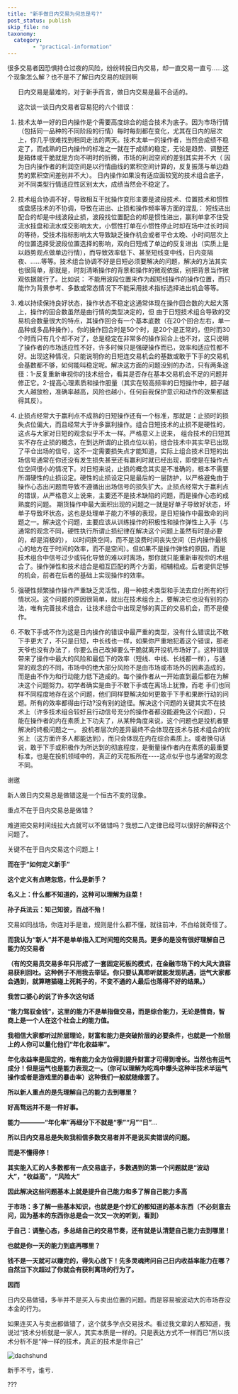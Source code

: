 ```yaml
---
title: "新手做日内交易为何总是亏?"
post_status: publish
skip_file: no
taxonomy:
  category:
        - "practical-information"
---
```


很多交易者因恐惧持仓过夜的风险，纷纷转投日内交易，却一直交易一直亏……这个现象怎么解？也不是不了解日内交易的规则啊

      日内交易是最难的，对于新手而言，做日内交易是最不合适的。

      这次谈一谈日内交易者容易犯的六个错误：

1. 技术太单一好的日内操作是个需要高度综合的组合技术为底子。因为市场行情（包括同一品种的不同阶段的行情）每时每刻都在变化，尤其在日内的层次上，你几乎很难找到相同走法的两天。技术太单一的操作者，当然会成绩不稳定了，而成熟的日内操作的标准之一就在于成绩的稳定，无论是趋势、调整还是箱体或干脆就是方向不明时的折腾，市场的利润空间的差别其实并不大（ 因为日内操作者的利润空间是以行情曲线的累积空间计算的，反复振荡与单边趋势的累积空间差别并不大）。 日内操作如果没有适应面较宽的技术组合底子，对不同类型行情适应性区别太大，成绩当然会不稳定了。
    
2. 技术组合协调不好，导致相互干扰操作变形主要是波段技术、位置技术和惯性或盘感技术的不协调，导致在进出、止损和操作频率等方面的混乱： 短线进出配合的却是中线波段止损，波段找位置配合的却是惯性进出，赢利单拿不住受流水挂盘和流水成交影响太大，小惯性打单在小惯性停止时却在场中过长时间的等待，受技术指标影响太大导致缺乏操作机会或者平仓太晚、小时间层次上的位置选择受波段位置选择的影响，双向日短成了单边的反复进出（实质上是以趋势观点做单边行情），而导致效率低下、甚至短线变中线，日内变隔夜、……等等。技术组合协调不好是日短必须要解决的问题，解决的方法其实也很简单，那就是，时刻清晰操作的背景和操作的微观依据，别把背景当作微观依据就行了。比如说： 不能用波段位置来作为超短线操作的操作位置，而只能作为背景参考、多数或常态情况下不能采用技术指标选择进出机会等等。
    
3. 难以持续保持良好状态，操作状态不稳定这通常体现在操作回合数的大起大落上，操作的回合数虽然是由行情的类型决定的，但 由于日短技术组合导致的交易机会数量很大的特点，其操作回合有一个基本底数（在20个回合左右，单一品种或多品种操作）。你的操作回合时是50个时，是20个是正常的，但时而30个时而只有几个却不对了，总是稳定在非常多的操作回合上也不对，这只说明了操作者的市场适应性不好，许多时候只是强硬操作而已，效率和适应性都不好。出现这种情况，只能说明你的日短连交易机会的基数或敢于下手的交易机会基数都不够，如何能叫稳定呢。解决这方面的问题没别的办法，只有两条途径：1-反复重新审视你的技术组合，看其是否存在基本交易机会不足的问题并修正它。2-提高心理素质和操作胆量（其实在较高频率的日短操作中，胆子越大人越放检，准确率越高，风险也越小，任何自我保护意识和动作的效果都适得其反）。
    
4. 止损点经常大于赢利点不成熟的日短操作还有一个标准，那就是：止损时的损失点位偏大，而且经常大于许多赢利操作。组合日短技术的止损不是硬性的，这点与大家对日短的观念似乎不太一样。严格意义上说来， 组合技术的日短其实不存在止损的概念，在到达所谓的止损点位以前，组合技术中其实早已出现了平仓出场的信号，这不一定需要损失点才能知道，实际上组合技术日短的出场信号通常在你还没有发生损失甚至还有赢利时就已经出现，即使是在操作点位空间很小的情况下。对日短来说，止损的概念其实是不准确的，根本不需要所谓硬性的止损设定。硬性的止损设定只是最后的一层防护，以严格避免由于操作心态出问题而导致不遵循出出场信号的损失扩大。止损点经常大于赢利点的错误，从严格意义上说来，主要还不是技术缺陷的问题，而是操作心态的成熟度的问题。 期货操作中最大面积出现的问题之一就是好单子导致好状态，坏单子导致坏状态，这也是处理单子能力不够的表现，是日短操作中最致命的问题之一。解决这个问题，主要应该从训练操作的积极性和操作弹性上入手（与通常的观念不同，硬性执行所谓止损纪律在解决这个问题上虽然有时是必要的，却是消极的）， 以时间换空间，而不是浪费时间丧失空间（日内操作最核心的地方在于时间的效率，而不是空间）。但如果不是操作弹性的原因，而是技术组合中信号过少或钝化导致的难以时离场，那你就只能重新审视你的术组合了。操作弹性和技术组合是相互匹配的两个方面，相辅相成。后者提供足够的机会，前者在后者的基础上实现操作的效率。
    
5. 强硬性频繁操作操作严重缺乏灵活性，用一种技术类型和手法去应付所有的行情状况。这个问题的原因很简单，就出在技术组合上，要解决它也没有别的办法，唯有完善技术组合，让技术组合中出现足够的真正的交易机会，而不是傻作。
    
6. 不敢下手或不作为这是日内操作的错误中最严重的类型，没有什么错误比不敢下手更大了，不只是日短，中长线也一样，如果你严重地犯着这个错误，那老天爷也没有办法了，你要么自己改掉要么干脆就离开投机市场好了。这种错误带来了操作中最大的风险和最低下的效率（短线、中线、长线都一样），与通常的观念的不同，市场中的绝大部分风险不是由市场或市场外的因素造成的，而是由不作为和行动能力低下造成的。每个操作者从一开始直到最后都在为解决这个问题努力。初学者确实是由于不敢下手或在离场上犹豫，而老 手们也同样不同程度地存在这个问题，他们同样要解决如何更敢于下手和果断行动的问题。所有的效率都得由行动?没有别的途径。解决这个问题的关键其实不在技术上（许多技术组合较好且行动信号充分的操作者都没能避免这个问题），只能在操作者的内在素质上下功夫了，从某种角度来说，这个问题也是投机者要解决的终极问题之一。 投机者层次的差异最终不会体现在技术与技术组合的优劣上（这方面许多人都能达到），而只会体现在内在综合素质上。或者换句话说，敢于下手或积极作为所达到的彻底程度，是衡量操作者内在素质的最重要标准，也是在投机领域中的，真正的天花板所在----这点似乎也与通常的观念不同。
    

谢邀

新人做日内交易总是做错这是一个恒古不变的现象。

重点不在于日内交易总是做错？

难道把交易时间线拉大点就可以不做错吗？我想二八定律已经可以很好的解释这个问题了。

关键不在于日内交易这个问题上！

**而在于“如何定义新手”**

**这个定义有点瞎忽悠，什么是新手？**

**名义上：什么都不知道的，这种可以理解为韭菜！**

**孙子兵法云：知己知彼，百战不殆！**

交易如同战场，你连对手是谁，规则是什么都不懂，就往前冲，不白给就奇怪了。

**而我认为“新人”并不是单单指入汇时间短的交易员。更多的是没有很好理解自己能力的交易者**

**（有的交易员交易多年只形成了一套固定死板的模式，在金融市场下的大风大浪容易获利回吐。这种例子不用我去举证。你只要认真聆听就能发现机遇，运气大家都会遇到，就算瞎猫碰上死耗子的，不变不通的人最后也落得不好的结果。）**

**我苦口婆心的说了许多次这句话**

**“能力驾驭金钱”，这里的能力不是单指做交易，而是综合能力，无论是情商，智商上是一个人在这个社会上的能力值。**

**我相信大家都听过阶层理论，财富和能力是突破阶层的必要条件，也就是一个阶层上的人你可以量化他们“年化收益率”。**

**年化收益率是固定的，唯有能力全方位得到提升财富才可得到增长。当然也有运气成分！但是运气也是能力表现之一。（你可以理解为吃鸡中爆头这种半技术半运气操作或者是游戏里的暴击率）这种我们一般就随缘罢了。**

**所以新人重点的是先理解自己的能力去到哪里？**

**好高骛远并不是一件好事。**

**能力————“年化率”再细分下不就是“季”“月”“日”…**

**所以日内交易总是失败我相信多数交易者并不是说买卖错误的问题。**

**而是不懂得停！**

**其实能入汇的人多数都有一点交易底子，多数遇到的第一个问题就是“波动大”，“收益高”，“风险大”**

**因此解决这些问题基本上就是提升自己能力和多了解自己能力多高**

**于市场：多了解一些基本知识，也就是是个炒汇的都知道的基本东西（不必刻意去问，因为基本的东西你总是会一次又一次的听到，看到）**

**于自己：调整心态，多总结自己的交易节奏，还有就是认清楚自己能力去到哪里！**

**也就是你一天的能力到底再哪里？**

**钱不是一天就可以赚完的，得失心放下！先多灵魂拷问自己日内收益率能力在哪？自然当下次超过了你就会有获利离场的行为了。**

**因而**

日内交易做错，多半并不是买入与卖出位置的问题。而是容易被波动大的市场吞没本金的行为。

如果连买入与卖出都做错了，这个就多学点交易技术。看过我文章的人都知道，我说过“技术分析就是一家人，其实本质是一样的。只是表达方式不一样而已”所以技术分析不是“神一样的技术，真正的技术是你自己”

![dachshund](https://cdn.fendou.la/funstoutiao/2020/12/104307730.jpg)

新手不亏，谁亏．

???

